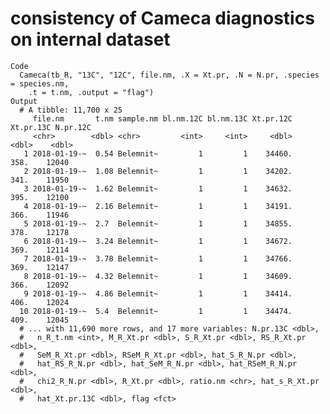 # consistency of Cameca diagnostics on internal dataset

    Code
      Cameca(tb_R, "13C", "12C", file.nm, .X = Xt.pr, .N = N.pr, .species = species.nm,
        .t = t.nm, .output = "flag")
    Output
      # A tibble: 11,700 x 25
         file.nm       t.nm sample.nm bl.nm.12C bl.nm.13C Xt.pr.12C Xt.pr.13C N.pr.12C
         <chr>        <dbl> <chr>         <int>     <int>     <dbl>     <dbl>    <dbl>
       1 2018-01-19-~  0.54 Belemnit~         1         1    34460.      358.    12040
       2 2018-01-19-~  1.08 Belemnit~         1         1    34202.      341.    11950
       3 2018-01-19-~  1.62 Belemnit~         1         1    34632.      395.    12100
       4 2018-01-19-~  2.16 Belemnit~         1         1    34191.      366.    11946
       5 2018-01-19-~  2.7  Belemnit~         1         1    34855.      378.    12178
       6 2018-01-19-~  3.24 Belemnit~         1         1    34672.      369.    12114
       7 2018-01-19-~  3.78 Belemnit~         1         1    34766.      369.    12147
       8 2018-01-19-~  4.32 Belemnit~         1         1    34609.      366.    12092
       9 2018-01-19-~  4.86 Belemnit~         1         1    34414.      406.    12024
      10 2018-01-19-~  5.4  Belemnit~         1         1    34474.      409.    12045
      # ... with 11,690 more rows, and 17 more variables: N.pr.13C <dbl>,
      #   n_R_t.nm <int>, M_R_Xt.pr <dbl>, S_R_Xt.pr <dbl>, RS_R_Xt.pr <dbl>,
      #   SeM_R_Xt.pr <dbl>, RSeM_R_Xt.pr <dbl>, hat_S_R_N.pr <dbl>,
      #   hat_RS_R_N.pr <dbl>, hat_SeM_R_N.pr <dbl>, hat_RSeM_R_N.pr <dbl>,
      #   chi2_R_N.pr <dbl>, R_Xt.pr <dbl>, ratio.nm <chr>, hat_s_R_Xt.pr <dbl>,
      #   hat_Xt.pr.13C <dbl>, flag <fct>


